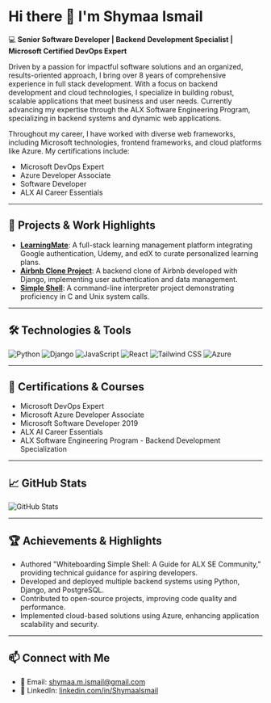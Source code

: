 # Hi there 👋 I'm Shymaa Ismail

💻 **Senior Software Developer | Backend Development Specialist | Microsoft Certified DevOps Expert**

Driven by a passion for impactful software solutions and an organized, results-oriented approach, I bring over 8 years of comprehensive experience in full stack development. With a focus on backend development and cloud technologies, I specialize in building robust, scalable applications that meet business and user needs. Currently advancing my expertise through the ALX Software Engineering Program, specializing in backend systems and dynamic web applications.

Throughout my career, I have worked with diverse web frameworks, including Microsoft technologies, frontend frameworks, and cloud platforms like Azure. My certifications include:

* Microsoft DevOps Expert
* Azure Developer Associate
* Software Developer
* ALX AI Career Essentials

---

## 🚀 Projects & Work Highlights

* [**LearningMate**](https://github.com/ShymaaIsmail/learningmate-spa): A full-stack learning management platform integrating Google authentication, Udemy, and edX to curate personalized learning plans.
* [**Airbnb Clone Project**](https://github.com/ShymaaIsmail/airbnb-clone-project): A backend clone of Airbnb developed with Django, implementing user authentication and data management.
* [**Simple Shell**](https://github.com/ShymaaIsmail/simple_shell): A command-line interpreter project demonstrating proficiency in C and Unix system calls.

---

## 🛠️ Technologies & Tools

![Python](https://img.shields.io/badge/-Python-3776AB?style=flat-square\&logo=python\&logoColor=white)
![Django](https://img.shields.io/badge/-Django-092E20?style=flat-square\&logo=django\&logoColor=white)
![JavaScript](https://img.shields.io/badge/-JavaScript-F7DF1E?style=flat-square\&logo=javascript\&logoColor=black)
![React](https://img.shields.io/badge/-React-61DAFB?style=flat-square\&logo=react\&logoColor=black)
![Tailwind CSS](https://img.shields.io/badge/-TailwindCSS-38B2AC?style=flat-square\&logo=tailwind-css\&logoColor=white)
![Azure](https://img.shields.io/badge/-Azure-0078D4?style=flat-square\&logo=microsoft-azure\&logoColor=white)

---

## 📜 Certifications & Courses

* Microsoft DevOps Expert
* Microsoft Azure Developer Associate
* Microsoft Software Developer 2019
* ALX AI Career Essentials
* ALX Software Engineering Program - Backend Development Specialization

---

## 📈 GitHub Stats

![GitHub Stats](https://github-readme-stats.vercel.app/api?username=ShymaaIsmail\&show_icons=true\&theme=radical)

---

## 🏆 Achievements & Highlights

* Authored "Whiteboarding Simple Shell: A Guide for ALX SE Community," providing technical guidance for aspiring developers.
* Developed and deployed multiple backend systems using Python, Django, and PostgreSQL.
* Contributed to open-source projects, improving code quality and performance.
* Implemented cloud-based solutions using Azure, enhancing application scalability and security.

---

## 📫 Connect with Me

* 📧 Email: [shymaa.m.ismail@gmail.com](mailto:shymaa.m.ismail@gmail.com)
* 💼 LinkedIn: [linkedin.com/in/ShymaaIsmail](https://linkedin.com/in/ShymaaIsmail)
